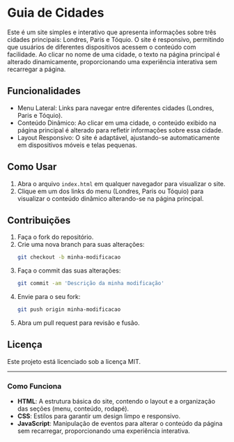 # Guia de Cidades

Este é um site simples e interativo que apresenta informações sobre três cidades principais: Londres, Paris e Tóquio. O site é responsivo, permitindo que usuários de diferentes dispositivos acessem o conteúdo com facilidade. Ao clicar no nome de uma cidade, o texto na página principal é alterado dinamicamente, proporcionando uma experiência interativa sem recarregar a página.

## Funcionalidades

- Menu Lateral: Links para navegar entre diferentes cidades (Londres, Paris e Tóquio).
- Conteúdo Dinâmico: Ao clicar em uma cidade, o conteúdo exibido na página principal é alterado para refletir informações sobre essa cidade.
- Layout Responsivo: O site é adaptável, ajustando-se automaticamente em dispositivos móveis e telas pequenas.

## Como Usar

1. Abra o arquivo `index.html` em qualquer navegador para visualizar o site.
2. Clique em um dos links do menu (Londres, Paris ou Tóquio) para visualizar o conteúdo dinâmico alterando-se na página principal.

## Contribuições

1. Faça o fork do repositório.
2. Crie uma nova branch para suas alterações:
    ```bash
    git checkout -b minha-modificacao
    ```
3. Faça o commit das suas alterações:
    ```bash
    git commit -am 'Descrição da minha modificação'
    ```
4. Envie para o seu fork:
    ```bash
    git push origin minha-modificacao
    ```
5. Abra um pull request para revisão e fusão.

## Licença

Este projeto está licenciado sob a licença MIT.

---

### Como Funciona

- **HTML**: A estrutura básica do site, contendo o layout e a organização das seções (menu, conteúdo, rodapé).
- **CSS**: Estilos para garantir um design limpo e responsivo.
- **JavaScript**: Manipulação de eventos para alterar o conteúdo da página sem recarregar, proporcionando uma experiência interativa.
